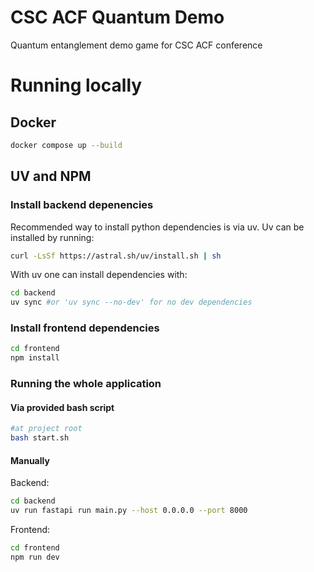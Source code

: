 # CSC ACF Quantum Demo

Quantum entanglement demo game for CSC ACF conference

# Running locally

## Docker

```bash
docker compose up --build
```

## UV and NPM

### Install backend depenencies

Recommended way to install python dependencies is via uv.
Uv can be installed by running:

```bash
curl -LsSf https://astral.sh/uv/install.sh | sh
```

With uv one can install dependencies with:

```bash
cd backend
uv sync #or 'uv sync --no-dev' for no dev dependencies
```

### Install frontend dependencies

```bash
cd frontend
npm install
```

### Running the whole application

#### Via provided bash script

```bash
#at project root
bash start.sh
```

#### Manually

Backend:

```bash
cd backend
uv run fastapi run main.py --host 0.0.0.0 --port 8000
```

Frontend:

```bash
cd frontend
npm run dev
```